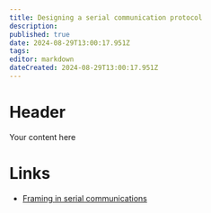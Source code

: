 ```yaml
---
title: Designing a serial communication protocol
description: 
published: true
date: 2024-08-29T13:00:17.951Z
tags: 
editor: markdown
dateCreated: 2024-08-29T13:00:17.951Z
---
```


# Header
Your content here



# Links

* [Framing in serial communications](https://eli.thegreenplace.net/2009/08/12/framing-in-serial-communications)
